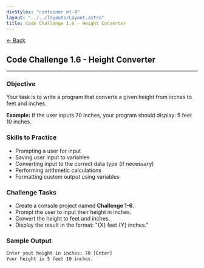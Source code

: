 ```yaml
---
divStyles: "container mt-4"
layout: "../../layouts/Layout.astro"
title: Code Challenge 1.6 - Height Converter
---
```


[← Back](/code-challenges/)

## Code Challenge 1.6 - Height Converter

---

### Objective

Your task is to write a program that converts a given height from inches to feet and inches.

**Example:** If the user inputs 70 inches, your program should display: 5 feet 10 inches.

### Skills to Practice

- Prompting a user for input
- Saving user input to variables
- Converting input to the correct data type (if necessary)
- Performing arithmetic calculations
- Formatting custom output using variables

### Challenge Tasks

- Create a console project named **Challenge 1-6**.
- Prompt the user to input their height in inches.
- Convert the height to feet and inches.
- Display the result in the format: "{X} feet {Y} inches."

### Sample Output

```txt
Enter yout height in inches: 70 [Enter]
Your height is 5 feet 10 inches.
```
